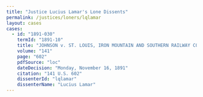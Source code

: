 ```yaml
---
title: "Justice Lucius Lamar's Lone Dissents"
permalink: /justices/loners/lqlamar
layout: cases
cases:
  - id: "1891-030"
    termId: "1891-10"
    title: "JOHNSON v. ST. LOUIS, IRON MOUNTAIN AND SOUTHERN RAILWAY COMPANY."
    volume: "141"
    page: "602"
    pdfSource: "loc"
    dateDecision: "Monday, November 16, 1891"
    citation: "141 U.S. 602"
    dissenterId: "lqlamar"
    dissenterName: "Lucius Lamar"
---
```

